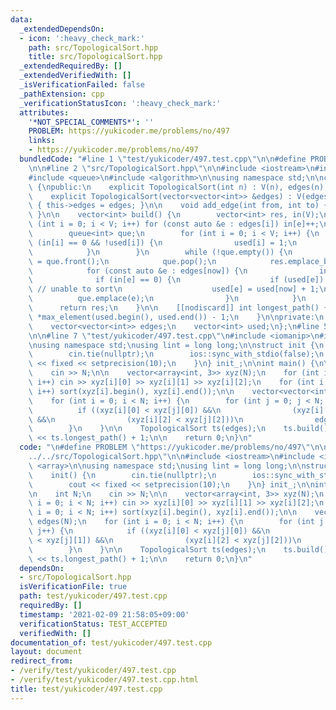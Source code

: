 ```yaml
---
data:
  _extendedDependsOn:
  - icon: ':heavy_check_mark:'
    path: src/TopologicalSort.hpp
    title: src/TopologicalSort.hpp
  _extendedRequiredBy: []
  _extendedVerifiedWith: []
  _isVerificationFailed: false
  _pathExtension: cpp
  _verificationStatusIcon: ':heavy_check_mark:'
  attributes:
    '*NOT_SPECIAL_COMMENTS*': ''
    PROBLEM: https://yukicoder.me/problems/no/497
    links:
    - https://yukicoder.me/problems/no/497
  bundledCode: "#line 1 \"test/yukicoder/497.test.cpp\"\n\n#define PROBLEM \"https://yukicoder.me/problems/no/497\"\
    \n\n#line 2 \"src/TopologicalSort.hpp\"\n\n#include <iostream>\n#include <vector>\n\
    #include <queue>\n#include <algorithm>\n\nusing namespace std;\n\nclass TopologicalSort\
    \ {\npublic:\n    explicit TopologicalSort(int n) : V(n), edges(n), used(n) {}\n\
    \    explicit TopologicalSort(vector<vector<int>> &edges) : V(edges.size()), used(edges.size())\
    \ { this->edges = edges; }\n\n    void add_edge(int from, int to) { edges[from].emplace_back(to);\
    \ }\n\n    vector<int> build() {\n        vector<int> res, in(V);\n        for\
    \ (int i = 0; i < V; i++) for (const auto &e : edges[i]) in[e]++;\n\n        res.reserve(V);\n\
    \        queue<int> que;\n        for (int i = 0; i < V; i++) {\n            if\
    \ (in[i] == 0 && !used[i]) {\n                used[i] = 1;\n                que.emplace(i);\n\
    \            }\n        }\n        while (!que.empty()) {\n            int now\
    \ = que.front();\n            que.pop();\n            res.emplace_back(now);\n\
    \            for (const auto &e : edges[now]) {\n                in[e]--;\n  \
    \              if (in[e] == 0) {\n                    if (used[e]) return vector<int>();\
    \ // unable to sort\n                    used[e] = used[now] + 1;\n          \
    \          que.emplace(e);\n                }\n            }\n        }\n\n  \
    \      return res;\n    }\n\n    [[nodiscard]] int longest_path() {\n        return\
    \ *max_element(used.begin(), used.end()) - 1;\n    }\n\nprivate:\n    int V;\n\
    \    vector<vector<int>> edges;\n    vector<int> used;\n};\n#line 5 \"test/yukicoder/497.test.cpp\"\
    \n\n#line 7 \"test/yukicoder/497.test.cpp\"\n#include <iomanip>\n#include <array>\n\
    \nusing namespace std;\nusing lint = long long;\n\nstruct init {\n    init() {\n\
    \        cin.tie(nullptr);\n        ios::sync_with_stdio(false);\n        cout\
    \ << fixed << setprecision(10);\n    }\n} init_;\n\nint main() {\n\n    int N;\n\
    \    cin >> N;\n\n    vector<array<int, 3>> xyz(N);\n    for (int i = 0; i < N;\
    \ i++) cin >> xyz[i][0] >> xyz[i][1] >> xyz[i][2];\n    for (int i = 0; i < N;\
    \ i++) sort(xyz[i].begin(), xyz[i].end());\n\n    vector<vector<int>> edges(N);\n\
    \    for (int i = 0; i < N; i++) {\n        for (int j = 0; j < N; j++) {\n  \
    \          if ((xyz[i][0] < xyz[j][0]) &&\n                (xyz[i][1] < xyz[j][1])\
    \ &&\n                (xyz[i][2] < xyz[j][2]))\n                edges[i].emplace_back(j);\n\
    \        }\n    }\n\n    TopologicalSort ts(edges);\n    ts.build();\n    cout\
    \ << ts.longest_path() + 1;\n\n    return 0;\n}\n"
  code: "\n#define PROBLEM \"https://yukicoder.me/problems/no/497\"\n\n#include \"\
    ../../src/TopologicalSort.hpp\"\n\n#include <iostream>\n#include <iomanip>\n#include\
    \ <array>\n\nusing namespace std;\nusing lint = long long;\n\nstruct init {\n\
    \    init() {\n        cin.tie(nullptr);\n        ios::sync_with_stdio(false);\n\
    \        cout << fixed << setprecision(10);\n    }\n} init_;\n\nint main() {\n\
    \n    int N;\n    cin >> N;\n\n    vector<array<int, 3>> xyz(N);\n    for (int\
    \ i = 0; i < N; i++) cin >> xyz[i][0] >> xyz[i][1] >> xyz[i][2];\n    for (int\
    \ i = 0; i < N; i++) sort(xyz[i].begin(), xyz[i].end());\n\n    vector<vector<int>>\
    \ edges(N);\n    for (int i = 0; i < N; i++) {\n        for (int j = 0; j < N;\
    \ j++) {\n            if ((xyz[i][0] < xyz[j][0]) &&\n                (xyz[i][1]\
    \ < xyz[j][1]) &&\n                (xyz[i][2] < xyz[j][2]))\n                edges[i].emplace_back(j);\n\
    \        }\n    }\n\n    TopologicalSort ts(edges);\n    ts.build();\n    cout\
    \ << ts.longest_path() + 1;\n\n    return 0;\n}\n"
  dependsOn:
  - src/TopologicalSort.hpp
  isVerificationFile: true
  path: test/yukicoder/497.test.cpp
  requiredBy: []
  timestamp: '2021-02-09 21:58:05+09:00'
  verificationStatus: TEST_ACCEPTED
  verifiedWith: []
documentation_of: test/yukicoder/497.test.cpp
layout: document
redirect_from:
- /verify/test/yukicoder/497.test.cpp
- /verify/test/yukicoder/497.test.cpp.html
title: test/yukicoder/497.test.cpp
---
```


